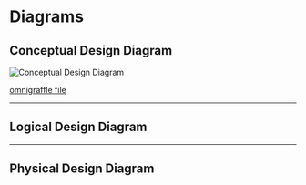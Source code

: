 
# Diagrams

## Conceptual Design Diagram

![Conceptual Design Diagram](https://github.com/h0bbel/homelab/blob/master/images/conceptual.png "Conceptual Design Diagram")

[omnigraffle file](https://github.com/h0bbel/homelab/blob/master/omnigraffle/conceptual.graffle)


---
## Logical Design Diagram

---
## Physical Design Diagram

